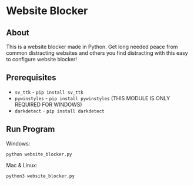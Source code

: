 # Website Blocker

## About

This is a website blocker made in Python. Get long needed peace from common distracting websites and others you find distracting with this easy to configure website blocker!

## Prerequisites

- `sv_ttk` - `pip install sv_ttk`
- `pywinstyles` - `pip install pywinstyles` (THIS MODULE IS ONLY REQUIRED FOR WINDOWS)
- `darkdetect` - `pip install darkdetect`


## Run Program

Windows:

```
python website_blocker.py
```

Mac & Linux:

```
python3 website_blocker.py
```
